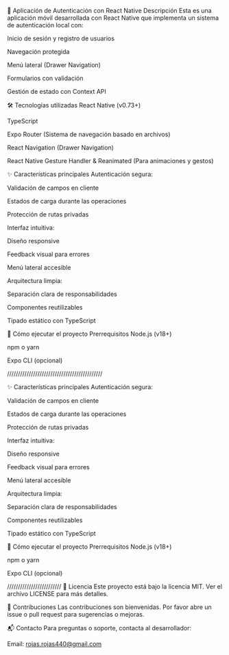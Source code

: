 📱 Aplicación de Autenticación con React Native
Descripción
Esta es una aplicación móvil desarrollada con React Native que implementa un sistema de autenticación local con:

Inicio de sesión y registro de usuarios

Navegación protegida

Menú lateral (Drawer Navigation)

Formularios con validación

Gestión de estado con Context API

🛠 Tecnologías utilizadas
React Native (v0.73+)

TypeScript

Expo Router (Sistema de navegación basado en archivos)

React Navigation (Drawer Navigation)

React Native Gesture Handler & Reanimated (Para animaciones y gestos)



✨ Características principales
Autenticación segura:

Validación de campos en cliente

Estados de carga durante las operaciones

Protección de rutas privadas

Interfaz intuitiva:

Diseño responsive

Feedback visual para errores

Menú lateral accesible

Arquitectura limpia:

Separación clara de responsabilidades

Componentes reutilizables

Tipado estático con TypeScript

🚀 Cómo ejecutar el proyecto
Prerrequisitos
Node.js (v18+)

npm o yarn

Expo CLI (opcional)

////////////////////////////////////////////

✨ Características principales
Autenticación segura:

Validación de campos en cliente

Estados de carga durante las operaciones

Protección de rutas privadas

Interfaz intuitiva:

Diseño responsive

Feedback visual para errores

Menú lateral accesible

Arquitectura limpia:

Separación clara de responsabilidades

Componentes reutilizables

Tipado estático con TypeScript

🚀 Cómo ejecutar el proyecto
Prerrequisitos
Node.js (v18+)

npm o yarn

Expo CLI (opcional)


/////////////////////////
📝 Licencia
Este proyecto está bajo la licencia MIT. Ver el archivo LICENSE para más detalles.

🤝 Contribuciones
Las contribuciones son bienvenidas. Por favor abre un issue o pull request para sugerencias o mejoras.

📬 Contacto
Para preguntas o soporte, contacta al desarrollador:

Email: rojas.rojas440@gmail.com

